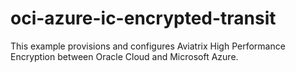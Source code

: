 # oci-azure-ic-encrypted-transit
This example provisions and configures Aviatrix High Performance Encryption between Oracle Cloud and Microsoft Azure.
